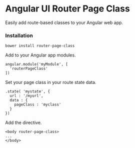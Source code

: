 # Angular UI Router Page Class

Easily add route-based classes to your Angular web app.

### Installation
`bower install router-page-class`

Add to your Angular app modules.
```
angular.module('myModule', [
  'routerPageClass'
])
```

Set your page class in your route state data.
```
.state( 'mystate', {
  url : '/myurl',
  data : {
    pageClass : 'myclass'
  }
})
```

Add the directive.
```
<body router-page-class>
...
</body>
```
